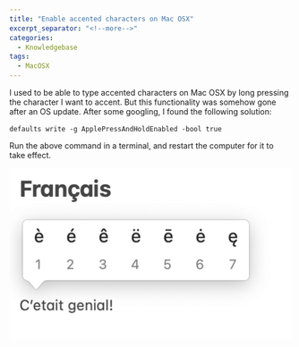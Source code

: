 ```yaml
---
title: "Enable accented characters on Mac OSX"
excerpt_separator: "<!--more-->"
categories:
  - Knowledgebase
tags:
  - MacOSX
---
```


I used to be able to type accented characters on Mac OSX by long pressing the character I want to accent. But this functionality was somehow gone after an OS update. After some googling, I found the following solution: 

```
defaults write -g ApplePressAndHoldEnabled -bool true
```

Run the above command in a terminal, and restart the computer for it to take effect. 

![Accented characters](/assets/images/2022/03/accented-characters-on-mac-osx.png)

